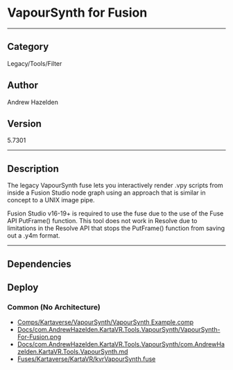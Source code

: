 # VapourSynth for Fusion
___

## Category
Legacy/Tools/Filter

## Author
Andrew Hazelden

## Version
5.7301

___

## Description
<p>The legacy VapourSynth fuse lets you interactively render .vpy scripts from inside a Fusion Studio node graph using an approach that is similar in concept to a UNIX image pipe.</p> 

<p>Fusion Studio v16-19+ is required to use the fuse due to the use of the Fuse API PutFrame() function. This tool does not work in Resolve due to limitations in the Resolve API that stops the PutFrame() function from saving out a .y4m format.</p>

___

## Dependencies

## Deploy

### Common (No Architecture)

<ul>
<li><a href="https://gitlab.com/WeSuckLess/Reactor/-/blob/master/Atoms/com.AndrewHazelden.KartaVR.Tools.VapourSynth/Comps/Kartaverse/VapourSynth/VapourSynth Example.comp?ref_type=heads">Comps/Kartaverse/VapourSynth/VapourSynth Example.comp</a></li>
<li><a href="https://gitlab.com/WeSuckLess/Reactor/-/blob/master/Atoms/com.AndrewHazelden.KartaVR.Tools.VapourSynth/Docs/com.AndrewHazelden.KartaVR.Tools.VapourSynth/VapourSynth-For-Fusion.png?ref_type=heads">Docs/com.AndrewHazelden.KartaVR.Tools.VapourSynth/VapourSynth-For-Fusion.png</a></li>
<li><a href="https://gitlab.com/WeSuckLess/Reactor/-/blob/master/Atoms/com.AndrewHazelden.KartaVR.Tools.VapourSynth/Docs/com.AndrewHazelden.KartaVR.Tools.VapourSynth/com.AndrewHazelden.KartaVR.Tools.VapourSynth.md?ref_type=heads">Docs/com.AndrewHazelden.KartaVR.Tools.VapourSynth/com.AndrewHazelden.KartaVR.Tools.VapourSynth.md</a></li>
<li><a href="https://gitlab.com/WeSuckLess/Reactor/-/blob/master/Atoms/com.AndrewHazelden.KartaVR.Tools.VapourSynth/Fuses/Kartaverse/KartaVR/kvrVapourSynth.fuse?ref_type=heads">Fuses/Kartaverse/KartaVR/kvrVapourSynth.fuse</a></li>
</ul>
